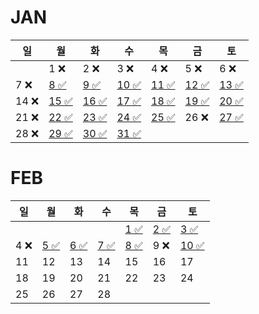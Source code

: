 # JAN
| 일   | 월                                                                        | 화                                                                        | 수                                                                          | 목                                                                          | 금                                                                        | 토                                                                        |
|-----|--------------------------------------------------------------------------|--------------------------------------------------------------------------|----------------------------------------------------------------------------|----------------------------------------------------------------------------|--------------------------------------------------------------------------|--------------------------------------------------------------------------|
|     | 1 ❌                                                                      | 2 ❌                                                                      | 3 ❌                                                                        | 4 ❌                                                                        | 5 ❌                                                                      | 6  ❌                                                                     |
| 7 ❌ | [8 ✅](https://github.com/farmJun/workout-farmJun/blob/main/january/8일)   | [9 ✅](https://github.com/farmJun/workout-farmJun/blob/main/january/9일)   | [ 10 ✅ ](https://github.com/farmJun/workout-farmJun/blob/main/january/10일) | [11 ✅]((https://github.com/farmJun/workout-farmJun/blob/main/january/11일)) | [12 ✅](https://github.com/farmJun/workout-farmJun/blob/main/january/12일) | [13 ✅](https://github.com/farmJun/workout-farmJun/blob/main/january/13일) |
| 14   ❌  | [15 ✅](https://github.com/farmJun/workout-farmJun/blob/main/january/15일) | [16 ✅](https://github.com/farmJun/workout-farmJun/blob/main/january/16일) | [17 ✅](https://github.com/farmJun/workout-farmJun/blob/main/january/17일)   | [18 ✅](https://github.com/farmJun/workout-farmJun/blob/main/january/18일)   | [19 ✅](https://github.com/farmJun/workout-farmJun/blob/main/january/19일) | [20 ✅](https://github.com/farmJun/workout-farmJun/blob/main/january/20일) |
| 21 ❌ | [22 ✅](https://github.com/farmJun/workout-farmJun/blob/main/january/22일) | [23 ✅](https://github.com/farmJun/workout-farmJun/blob/main/january/23일) | [24 ✅](https://github.com/farmJun/workout-farmJun/blob/main/january/24일)   | [25 ✅](https://github.com/farmJun/workout-farmJun/blob/main/january/25일)   | 26  ❌                                                                     | [27 ✅](https://github.com/farmJun/workout-farmJun/blob/main/january/27일) |
| 28  ❌| [29 ✅](https://github.com/farmJun/workout-farmJun/blob/main/january/29일) | [30 ✅](https://github.com/farmJun/workout-farmJun/blob/main/january/30일) | [31 ✅](https://github.com/farmJun/workout-farmJun/blob/main/january/31일)   |                                                                            |                                                                          |                                                                          |

# FEB

| 일   | 월                                                                          | 화                                                                          | 수                                                                          | 목                                                                          | 금                                                                       | 토                                                                            |
|-----|----------------------------------------------------------------------------|----------------------------------------------------------------------------|----------------------------------------------------------------------------|----------------------------------------------------------------------------|-------------------------------------------------------------------------|------------------------------------------------------------------------------|
|     |                                                                            |                                                                            |                                                                            | [1 ✅](https://github.com/farmJun/workout-farmJun/blob/main/febraury/1일)    | [2 ✅](https://github.com/farmJun/workout-farmJun/blob/main/febraury/2일) | [3 ✅](https://github.com/farmJun/workout-farmJun/blob/main/febraury/3일)      |
| 4 ❌ | [5 ✅](https://github.com/farmJun/workout-farmJun/blob/main/febraury/5일.md) | [6 ✅](https://github.com/farmJun/workout-farmJun/blob/main/febraury/6일.md) | [7 ✅](https://github.com/farmJun/workout-farmJun/blob/main/febraury/7일.md) | [8 ✅](https://github.com/farmJun/workout-farmJun/blob/main/febraury/8일.md) | 9            ❌                                                           | [10 ✅](https://github.com/farmJun/workout-farmJun/blob/main/febraury/10일.md) |
| 11  | 12                                                                         | 13                                                                         | 14                                                                         | 15                                                                         | 16                                                                      | 17                                                                           |
| 18  | 19                                                                         | 20                                                                         | 21                                                                         | 22                                                                         | 23                                                                      | 24                                                                           |
| 25  | 26                                                                         | 27                                                                         | 28                                                                         |                                                                            |                                                                         |                                                                              |

